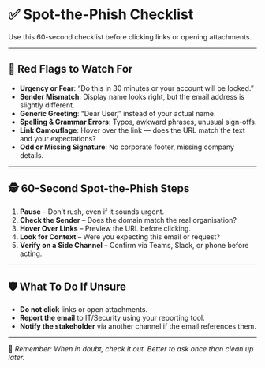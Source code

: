 # ✅ Spot-the-Phish Checklist

Use this 60-second checklist before clicking links or opening attachments.  

---

## 🚩 Red Flags to Watch For
- **Urgency or Fear**: “Do this in 30 minutes or your account will be locked.”  
- **Sender Mismatch**: Display name looks right, but the email address is slightly different.  
- **Generic Greeting**: “Dear User,” instead of your actual name.  
- **Spelling & Grammar Errors**: Typos, awkward phrases, unusual sign-offs.  
- **Link Camouflage**: Hover over the link — does the URL match the text and your expectations?  
- **Odd or Missing Signature**: No corporate footer, missing company details.  

---

## 🕵️ 60-Second Spot-the-Phish Steps
1. **Pause** – Don’t rush, even if it sounds urgent.  
2. **Check the Sender** – Does the domain match the real organisation?  
3. **Hover Over Links** – Preview the URL before clicking.  
4. **Look for Context** – Were you expecting this email or request?  
5. **Verify on a Side Channel** – Confirm via Teams, Slack, or phone before acting.  

---

## 🛡️ What To Do If Unsure
- **Do not click** links or open attachments.  
- **Report the email** to IT/Security using your reporting tool.  
- **Notify the stakeholder** via another channel if the email references them.  

---

📌 *Remember: When in doubt, check it out. Better to ask once than clean up later.*
